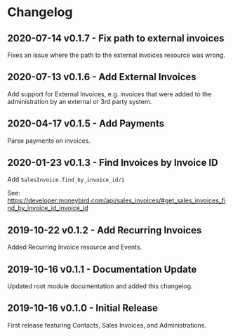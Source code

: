# Changelog

## 2020-07-14 v0.1.7 - Fix path to external invoices

Fixes an issue where the path to the external invoices resource was wrong.

## 2020-07-13 v0.1.6 - Add External Invoices

Add support for External Invoices, e.g. invoices that were added to the administration by an external or 3rd party system.

## 2020-04-17 v0.1.5 - Add Payments

Parse payments on invoices.

## 2020-01-23 v0.1.3 - Find Invoices by Invoice ID

Add `SalesInvoice.find_by_invoice_id/1`

See: https://developer.moneybird.com/api/sales_invoices/#get_sales_invoices_find_by_invoice_id_invoice_id

## 2019-10-22 v0.1.2 - Add Recurring Invoices

Added Recurring Invoice resource and Events.

## 2019-10-16 v0.1.1 - Documentation Update

Updated root module documentation and added this changelog.

## 2019-10-16 v0.1.0 - Initial Release

First release featuring Contacts, Sales Invoices, and Administrations.
